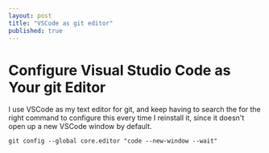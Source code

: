 ```yaml
---
layout: post
title: "VSCode as git editor"
published: true
---
```


# Configure Visual Studio Code as Your git Editor

I use VSCode as my text editor for git, and keep having to search the for the right command to configure this every time I reinstall it, since it doesn't open up a new VSCode window by default.

```shell
git config --global core.editor "code --new-window --wait"
```
